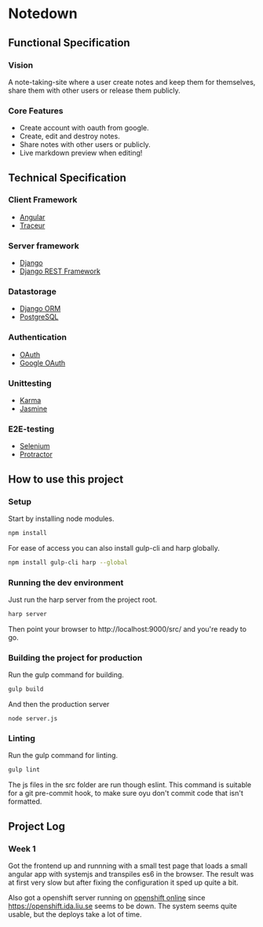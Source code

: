 # Notedown

## Functional Specification

### Vision
A note-taking-site where a user create notes and keep them for themselves,
share them with other users or release them publicly. 

### Core Features

- Create account with oauth from google.
- Create, edit and destroy notes.
- Share notes with other users or publicly.
- Live markdown preview when editing!

## Technical Specification

### Client Framework

- [Angular][angular]
- [Traceur][traceur]

### Server framework

- [Django][django]
- [Django REST Framework][django-rest-framework]

### Datastorage

- [Django ORM][django-orm]
- [PostgreSQL][postgresql]

### Authentication

- [OAuth][oauth]
- [Google OAuth][google-oauth]

### Unittesting

- [Karma][karma]
- [Jasmine][jasmine]

### E2E-testing
- [Selenium][selenium]
- [Protractor][protractor]

## How to use this project

### Setup

Start by installing node modules.

```sh
npm install
```

For ease of access you can also install gulp-cli and harp globally.

```sh
npm install gulp-cli harp --global
```

### Running the dev environment

Just run the harp server from the project root.

```sh
harp server
```

Then point your browser to http://localhost:9000/src/ and you're ready to go.

### Building the project for production

Run the gulp command for building.

```sh
gulp build
```

And then the production server

```
node server.js
```

### Linting

Run the gulp command for linting.

```sh
gulp lint
```

The js files in the src folder are run though eslint. This command is suitable
for a git pre-commit hook, to make sure oyu don't commit code that isn't
formatted.

## Project Log

### Week 1

Got the frontend up and runnning with a small test page that loads a small
angular app with systemjs and transpiles es6 in the browser. The result was at
first very slow but after fixing the configuration it sped up quite a bit.

Also got a openshift server running on [openshift online][openshift] since 
https://openshift.ida.liu.se seems to be down. The system seems quite usable, 
but the deploys take a lot of time.


[angular]: https://angular.io/
[traceur]: https://github.com/google/traceur-compiler
[django]: https://www.djangoproject.com/
[django-rest-framework]: http://www.django-rest-framework.org/
[django-orm]: https://docs.djangoproject.com/en/1.8/topics/db/
[postgresql]: http://www.postgresql.org/
[oauth]: http://oauth.net/2/
[google-oauth]: https://developers.google.com/accounts/docs/OAuth2/
[karma]: http://karma-runner.github.io/0.12/index.html
[jasmine]: http://jasmine.github.io/
[protractor]: http://angular.github.io/protractor/
[selenium]: http://docs.seleniumhq.org/
[openshift]: https://openshift.redhat.com
